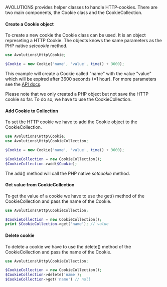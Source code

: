 AVOLUTIONS provides helper classes to handle HTTP-cookies. There are two main components, the Cookie class and the CookieCollection.

#### Create a Cookie object

To create a new cookie the Cookie class can be used. It is an object represeting a HTTP Cookie. The objects knows the same parameters as the PHP native *setcookie* method.

```php
use Avolutions\Http\Cookie;

$Cookie = new Cookie('name', 'value', time() + 3600);
```

This example will create a Cookie called "name" with the value "value" which will be expired after 3600 seconds (=1 hour).
For more parameters see the [API docs](https://avolutions.org/api/cookie).


Please note that we only created a PHP object but not save the HTTP cookie so far. To do so, we have to use the CookieCollection.

#### Add Cookie to Collection

To set the HTTP cookie we have to add the Cookie object to the CookieCollection.

```php
use Avolutions\Http\Cookie;
use Avolutions\Http\CookieCollection;

$Cookie = new Cookie('name', 'value', time() + 3600);

$CookieCollection = new CookieCollection();
$CookieCollection->add($Cookie);
```

The add() method will call the PHP native *setcookie* method.

#### Get value from CookieCollection

To get the value of a cookie we have to use the get() method of the CookieCollection and pass the name of the Cookie.

```php
use Avolutions\Http\CookieCollection;

$CookieCollection = new CookieCollection();
print $CookieCollection->get('name'); // value
```

#### Delete cookie

To delete a cookie we have to use the delete() method of the CookieCollection and pass the name of the Cookie.

```php
use Avolutions\Http\CookieCollection;

$CookieCollection = new CookieCollection();
$CookieCollection->delete('name');
$CookieCollection->get('name') // null
```